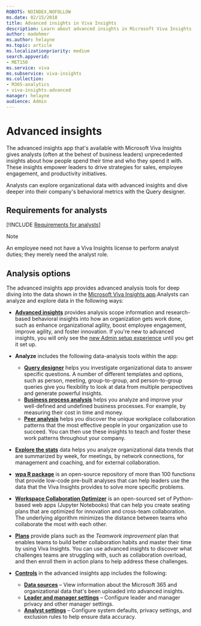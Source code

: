 ```yaml
---
ROBOTS: NOINDEX,NOFOLLOW
ms.date: 02/15/2018
title: Advanced insights in Viva Insights
description: Learn about advanced insights in Microsoft Viva Insights
author: madehmer
ms.author: helayne
ms.topic: article
ms.localizationpriority: medium 
search.appverid:
- MET150
ms.service: viva 
ms.subservice: viva-insights 
ms.collection: 
- M365-analytics
- viva-insights-advanced
manager: helayne
audience: Admin
---
```


# Advanced insights

The advanced insights app that's available with Microsoft Viva Insights gives analysts (often at the behest of business leaders) unprecedented insights about how people spend their time and who they spend it with. These insights empower leaders to drive strategies for sales, employee engagement, and productivity initiatives.

Analysts can explore organizational data with advanced insights and dive deeper into their company's behavioral metrics with the Query designer.

## Requirements for analysts

[!INCLUDE [Requirements for analysts](../includes/analyst-requirements.md)]

>[!Note]
>An employee need not have a Viva Insights license to perform analyst duties; they merely need the analyst role.

## Analysis options

The advanced insights app provides advanced analysis tools for deep diving into the data shown in the [Microsoft Viva Insights app](https://insights.office.com/VivaInsights/).Analysts can analyze and explore data in the following ways:

* [**Advanced insights**](/viva/insights/use/insights?toc=/viva/insights/use/toc.json&bc=/viva/insights/breadcrumb/toc.json) provides analysis scope information and research-based behavioral insights into how an organization gets work done, such as enhance organizational agility, boost employee engagement, improve agility, and foster innovation. If you're new to advanced insights, you will only see the [new Admin setup experience](../setup/set-up-Workplace-Analytics.md) until you get it set up.
* **Analyze** includes the following data-analysis tools within the app:

  * [**Query designer**](/viva/insights/tutorials/query-designer?toc=/viva/insights/use/toc.json&bc=/viva/insights/breadcrumb/toc.json) helps you investigate organizational data to answer specific questions. A number of different templates and options, such as person, meeting, group-to-group, and person-to-group queries give you flexibility to look at data from multiple perspectives and generate powerful insights.
  * [**Business process analysis**](/viva/insights/tutorials/analyze-business-processes?toc=/viva/insights/use/toc.json&bc=/viva/insights/breadcrumb/toc.json) helps you analyze and improve your well-defined and undefined business processes. For example, by measuring their cost in time and money.
  * [**Peer analysis**](../use/peer-analysis.md) helps you discover the unique workplace collaboration patterns that the most effective people in your organization use to succeed. You can then use these insights to teach and foster these work patterns throughout your company.

* [**Explore the stats**](/viva/insights/use/explore-intro?toc=/viva/insights/use/toc.json&bc=/viva/insights/breadcrumb/toc.json) data helps you analyze organizational data trends that are summarized by week, for meetings, by network connections, for management and coaching, and for external collaboration.
* [**wpa R package**](/viva/insights/tutorials/wpa-r-package?toc=/viva/insights/use/toc.json&bc=/viva/insights/breadcrumb/toc.json) is an open-source repository of more than 100 functions that provide low-code pre-built analyses that can help leaders use the data that the Viva Insights provides to solve more specific problems.
* [**Workspace Collaboration Optimizer**](/viva/insights/use/wsplan?toc=/viva/insights/use/toc.json&bc=/viva/insights/breadcrumb/toc.json) is an open-sourced set of Python-based web apps (Jupyter Notebooks) that can help you create seating plans that are optimized for innovation and cross-team collaboration. The underlying algorithm minimizes the distance between teams who collaborate the most with each other.
* [**Plans**](/viva/insights/tutorials/solutionsv2-intro?toc=/viva/insights/use/toc.json&bc=/viva/insights/breadcrumb/toc.json) provide plans such as the _Teamwork improvement_ plan that enables teams to build better collaboration habits and master their time by using Viva Insights. You can use advanced insights to discover what challenges teams are struggling with, such as collaboration overload, and then enroll them in action plans to help address these challenges.
* [**Controls**](/viva/insights/use/settings?toc=/viva/insights/use/toc.json&bc=/viva/insights/breadcrumb/toc.json) in the advanced insights app includes the following:

  * [**Data sources**](/viva/insights/use/settings?toc=/viva/insights/use/toc.json&bc=/viva/insights/breadcrumb/toc.json#data-sources) – View information about the Microsoft 365 and organizational data that's been uploaded into advanced insights.
  * [**Leader and manager settings**](/viva/insights/use/settings?toc=/viva/insights/use/toc.json&bc=/viva/insights/breadcrumb/toc.json#leader-and-manager-settings) – Configure leader and manager privacy and other manager settings.
  * [**Analyst settings**](/viva/insights/use/settings?toc=/viva/insights/use/toc.json&bc=/viva/insights/breadcrumb/toc.json#analyst-settings) – Configure system defaults, privacy settings, and exclusion rules to help ensure data accuracy.

